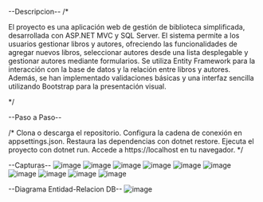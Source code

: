 --Descripcion--
/*

El proyecto es una aplicación web de gestión de biblioteca simplificada, desarrollada con ASP.NET MVC y SQL Server. El sistema permite a los usuarios gestionar libros y autores, ofreciendo las funcionalidades de agregar nuevos libros, seleccionar autores desde una lista desplegable y gestionar autores mediante formularios. Se utiliza Entity Framework para la interacción con la base de datos y la relación entre libros y autores. Además, se han implementado validaciones básicas y una interfaz sencilla utilizando Bootstrap para la presentación visual.

*/

--Paso a Paso--

/*
Clona o descarga el repositorio.
Configura la cadena de conexión en appsettings.json.
Restaura las dependencias con dotnet restore.
Ejecuta el proyecto con dotnet run.
Accede a https://localhost en tu navegador.
*/

--Capturas--
![image](https://github.com/user-attachments/assets/689ffe20-4fe6-4116-a5c7-acf455b0e6c2)
![image](https://github.com/user-attachments/assets/fafe3a17-b94c-4262-be38-e88e38df6067)
![image](https://github.com/user-attachments/assets/c3e3ecf9-1f4a-4763-a3c3-13d10b349ef5)
![image](https://github.com/user-attachments/assets/80b13285-f8fa-4b17-b8d5-dcbccefab62f)
![image](https://github.com/user-attachments/assets/bc8d227a-060c-4ab2-90e6-3a64ff7d05f1)
![image](https://github.com/user-attachments/assets/10ddd2cf-7839-4c2c-8b37-9ffb66011733)
![image](https://github.com/user-attachments/assets/229c36ba-a4a0-4f8f-b4b0-2d2b332d699a)
![image](https://github.com/user-attachments/assets/467ec3da-3259-45dc-9564-c2d69278f441)
![image](https://github.com/user-attachments/assets/3aae0b19-c53e-4ca0-b925-b85e5c77dbde)
![image](https://github.com/user-attachments/assets/17949231-5d2a-4fb2-af01-a48f24866060)

--Diagrama Entidad-Relacion DB--
![image](https://github.com/user-attachments/assets/b5af6dbd-0098-4c6f-97b3-bf70f5c42cc0)









